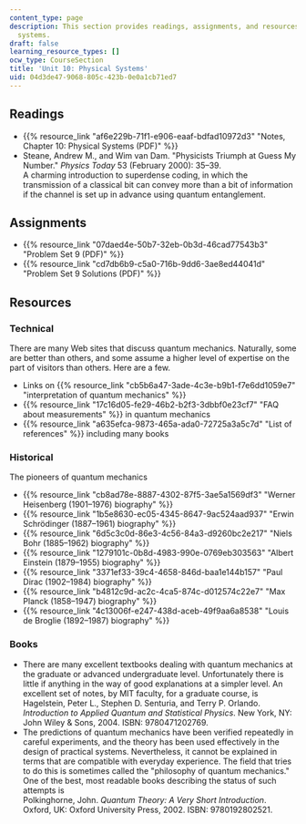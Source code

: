 ```yaml
---
content_type: page
description: This section provides readings, assignments, and resources on physical
  systems.
draft: false
learning_resource_types: []
ocw_type: CourseSection
title: 'Unit 10: Physical Systems'
uid: 04d3de47-9068-805c-423b-0e0a1cb71ed7
---
```

## Readings

- {{% resource_link "af6e229b-71f1-e906-eaaf-bdfad10972d3" "Notes, Chapter 10: Physical Systems (PDF)" %}}
- Steane, Andrew M., and Wim van Dam. "Physicists Triumph at Guess My Number." *Physics Today* 53 (February 2000): 35–39.   
    A charming introduction to superdense coding, in which the transmission of a classical bit can convey more than a bit of information if the channel is set up in advance using quantum entanglement.

## Assignments

- {{% resource_link "07daed4e-50b7-32eb-0b3d-46cad77543b3" "Problem Set 9 (PDF)" %}}
- {{% resource_link "cd7db6b9-c5a0-716b-9dd6-3ae8ed44041d" "Problem Set 9 Solutions (PDF)" %}}

## Resources

### Technical

There are many Web sites that discuss quantum mechanics. Naturally, some are better than others, and some assume a higher level of expertise on the part of visitors than others. Here are a few.

- Links on {{% resource_link "cb5b6a47-3ade-4c3e-b9b1-f7e6dd1059e7" "interpretation of quantum mechanics" %}}
- {{% resource_link "17c16d05-fe29-46b2-b2f3-3dbbf0e23cf7" "FAQ about measurements" %}} in quantum mechanics
- {{% resource_link "a635efca-9873-465a-ada0-72725a3a5c7d" "List of references" %}} including many books

### Historical

The pioneers of quantum mechanics

- {{% resource_link "cb8ad78e-8887-4302-87f5-3ae5a1569df3" "Werner Heisenberg (1901–1976) biography" %}}
- {{% resource_link "1b5e8630-ec05-4345-8647-9ac524aad937" "Erwin Schrödinger (1887–1961) biography" %}}
- {{% resource_link "6d5c3c0d-86e3-4c56-84a3-d9260bc2e217" "Niels Bohr (1885–1962) biography" %}}
- {{% resource_link "1279101c-0b8d-4983-990e-0769eb303563" "Albert Einstein (1879–1955) biography" %}}
- {{% resource_link "3371ef33-39c4-4658-846d-baa1e144b157" "Paul Dirac (1902–1984) biography" %}}
- {{% resource_link "b4812c9d-ac2c-4ca5-874c-d012574c22e7" "Max Planck (1858–1947) biography" %}}
- {{% resource_link "4c13006f-e247-438d-aceb-49f9aa6a8538" "Louis de Broglie (1892–1987) biography" %}}

### Books

- There are many excellent textbooks dealing with quantum mechanics at the graduate or advanced undergraduate level. Unfortunately there is little if anything in the way of good explanations at a simpler level. An excellent set of notes, by MIT faculty, for a graduate course, is   
    Hagelstein, Peter L., Stephen D. Senturia, and Terry P. Orlando. *Introduction to Applied Quantum and Statistical Physics*. New York, NY: John Wiley & Sons, 2004. ISBN: 9780471202769.
- The predictions of quantum mechanics have been verified repeatedly in careful experiments, and the theory has been used effectively in the design of practical systems. Nevertheless, it cannot be explained in terms that are compatible with everyday experience. The field that tries to do this is sometimes called the "philosophy of quantum mechanics." One of the best, most readable books describing the status of such attempts is   
    Polkinghorne, John. *Quantum Theory: A Very Short Introduction*. Oxford, UK: Oxford University Press, 2002. ISBN: 9780192802521.
